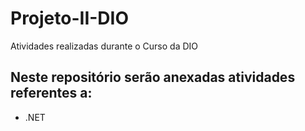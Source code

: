 # Projeto-II-DIO
Atividades realizadas durante o Curso da DIO

## Neste repositório serão anexadas atividades referentes a:
* .NET

